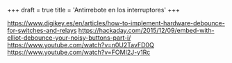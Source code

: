 +++
draft = true
title = 'Antirrebote en los interruptores'
+++

https://www.digikey.es/en/articles/how-to-implement-hardware-debounce-for-switches-and-relays
https://hackaday.com/2015/12/09/embed-with-elliot-debounce-your-noisy-buttons-part-i/
https://www.youtube.com/watch?v=n0U2TavFD0Q
https://www.youtube.com/watch?v=FOMI2J-y1Rc
